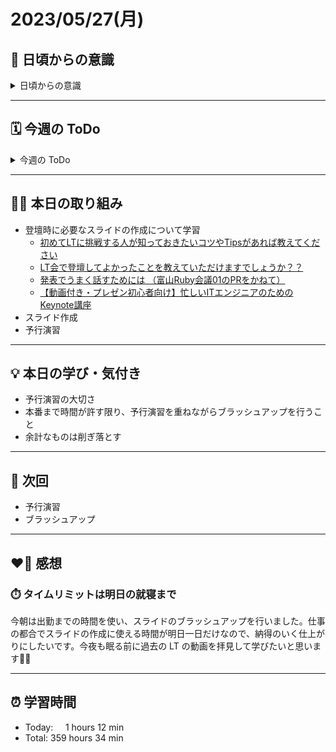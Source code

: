 # 2023/05/27(月)
## 🕺 日頃からの意識
<details><summary>日頃からの意識</summary>

- 成長スピードを早めよう。
- 自分の考えや気持ちを簡潔に言語化したり、相手にわかりやすく伝える話し方ができるようになろう。
- 心と身体の状態を把握しながら行動しよう。
- 腕立て・スクワット・腹筋・ストレッチを継続しよう。
- 説明文をよく読もう。ここでの「読む」は内容を認識・把握すること。
- 体調の回復に努めて、行動の範囲を元に戻そう。
- Git & GitHub とお友達になろう。
- RubyKaigi 当日まで Ruby についてできる限り学ぶこと。
- 「何を、どうするのか」という意識を常に持ちながらプラクティスに臨むこと。
- **Rubykaigi から得られた刺激や経験を学習に活かすこと ←New✨**
</details>

---

## 🗓️ 今週の ToDo
<details><summary>今週の ToDo</summary>

- [x] スライドの作成
- [x] LT 予行演習
- [ ] ブラッシュアップ
</details>

---


## ✍🏻 本日の取り組み
- 登壇時に必要なスライドの作成について学習
   - [初めてLTに挑戦する人が知っておきたいコツやTipsがあれば教えてください](https://bootcamp.fjord.jp/questions/777)
   - [LT会で登壇してよかったことを教えていただけますでしょうか？？](https://bootcamp.fjord.jp/questions/775)
   - [発表でうまく話すためには （富山Ruby会議01のPRをかねて）](https://blog.jnito.com/entry/2019/10/03/074637)
   - [【動画付き・プレゼン初心者向け】忙しいITエンジニアのためのKeynote講座](https://blog.jnito.com/entry/2019/07/08/055119)
- スライド作成
- 予行演習

---


## 💡 本日の学び・気付き
- 予行演習の大切さ
- 本番まで時間が許す限り、予行演習を重ねながらブラッシュアップを行うこと
- 余計なものは削ぎ落とす

---


## 📍 次回
- 予行演習
- ブラッシュアップ

---


## ❤️‍🔥 感想
### ⏱️ タイムリミットは明日の就寝まで
今朝は出勤までの時間を使い、スライドのブラッシュアップを行いました。仕事の都合でスライドの作成に使える時間が明日一日だけなので、納得のいく仕上がりにしたいです。今夜も眠る前に過去の LT の動画を拝見して学びたいと思います✍🏻

---


## ⏰ 学習時間
- Today:&nbsp;&nbsp;&nbsp;&nbsp; 1 hours 12 min
- Total: 359 hours 34 min
